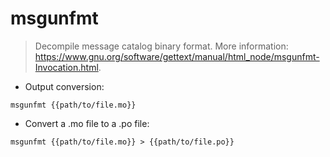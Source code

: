 # msgunfmt

> Decompile message catalog binary format.
> More information: <https://www.gnu.org/software/gettext/manual/html_node/msgunfmt-Invocation.html>.

- Output conversion:

`msgunfmt {{path/to/file.mo}}`

- Convert a .mo file to a .po file:

`msgunfmt {{path/to/file.mo}} > {{path/to/file.po}}`
